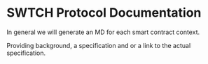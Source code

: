# SWTCH Protocol Documentation

In general we will generate an MD for each smart contract context.

Providing background, a specification and or a link to the actual specification.